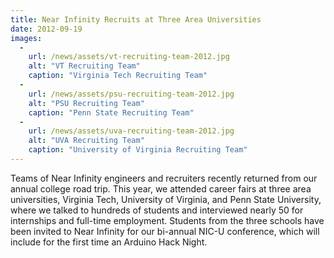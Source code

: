 ```yaml
---
title: Near Infinity Recruits at Three Area Universities
date: 2012-09-19
images:
  -
    url: /news/assets/vt-recruiting-team-2012.jpg
    alt: "VT Recruiting Team"
    caption: "Virginia Tech Recruiting Team"
  -
    url: /news/assets/psu-recruiting-team-2012.jpg
    alt: "PSU Recruiting Team"
    caption: "Penn State Recruiting Team"
  -
    url: /news/assets/uva-recruiting-team-2012.jpg
    alt: "UVA Recruiting Team"
    caption: "University of Virginia Recruiting Team"
---
```

Teams of Near Infinity engineers and recruiters recently returned from our annual college road trip. This year, we attended career fairs at three area universities, Virginia Tech, University of Virginia, and Penn State University, where we talked to hundreds of students and interviewed nearly 50 for internships and full-time employment. Students from the three schools have been invited to Near Infinity for our bi-annual NIC-U conference, which will include for the first time an Arduino Hack Night.